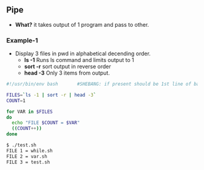 ## Pipe
- **What?** it takes output of 1 program and pass to other.

### Example-1 
- Display 3 files in pwd in alphabetical decending order.
  - **ls -1** Runs ls command and limits output to 1
  - **sort -r** sort output in reverse order
  - **head -3** Only 3 items from output.
```bash
#!/usr/bin/env bash       #SHEBANG: if present should be 1st line of bash(else it will be ignored like comment). This tell which interpreter should be used to interpret the file.   

FILES=`ls -1 | sort -r | head -3`
COUNT=1

for VAR in $FILES
do
  echo "FILE $COUNT = $VAR"
  ((COUNT++))
done

$ ./test.sh
FILE 1 = while.sh
FILE 2 = var.sh
FILE 3 = test.sh
```

